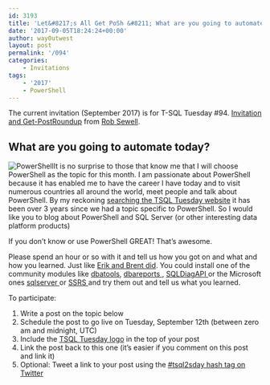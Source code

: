 ```yaml
---
id: 3193
title: 'Let&#8217;s All Get PoSh &#8211; What are you going to automate today for T-SQL Tuesday #094'
date: '2017-09-05T18:24:24+00:00'
author: way0utwest
layout: post
permalink: '/094'
categories:
    - Invitations
tags:
    - '2017'
    - PowerShell
---
```


The current invitation (September 2017) is for T-SQL Tuesday #94. [Invitation and ](https://sqldbawithabeard.com/2017/09/05/tsql2sday-94-lets-get-all-posh/)[Get-PostRoundup](https://sqldbawithabeard.com/2017/09/20/tsql2sday-get-postroundup/) from [Rob Sewell](https://sqldbawithabeard.com).

## What are you going to automate today?

![PowerShell](https://i1.wp.com/sqldbawithabeard.com/wp-content/uploads/2017/09/PowerShell.png?w=450&ssl=1)It is no surprise to those that know me that I will choose PowerShell as the topic for this month. I am passionate about PowerShell because it has enabled me to have the career I have today and to visit numerous countries all around the world, meet people and talk about PowerShell. By my reckoning [searching the TSQL Tuesday website](http://tsqltuesday.com/?s=powershell) it has been over 3 years since we had a topic specific to PowerShell. So I would like you to blog about PowerShell and SQL Server (or other interesting data platform products)

If you don’t know or use PowerShell GREAT! That’s awesome.

Please spend an hour or so with it and tell us how you got on and what and how you learned. Just like [Erik and Brent did](https://www.brentozar.com/archive/2017/07/live-blogging-erik-vs-powershell/). You could install one of the community modules like [dbatools](https://dbatools.io/), [dbareports ](https://dbareports.io/), [SQLDiagAPI ](https://www.powershellgallery.com/packages/SQLDiagAPI) or the Microsoft ones [sqlserver ](https://www.powershellgallery.com/packages/Sqlserver)or [SSRS ](https://github.com/Microsoft/ReportingServicesTools)and try them out and tell us what you learned.

To participate:

1. Write a post on the topic below
2. Schedule the post to go live on Tuesday, September 12th (between zero am and midnight, UTC)
3. Include the [TSQL Tuesday logo](http://sqlblog.com/blogs/adam_machanic/archive/2010/06/01/t-sql-tuesday-007-and-t-sql-tuesday-has-a-logo.aspx) in the top of your post
4. Link the post back to this one (it’s easier if you comment on this post and link it)
5. Optional: Tweet a link to your post using the [\#tsql2sday hash tag on Twitter](https://twitter.com/hashtag/TSQL2sday?src=hash)